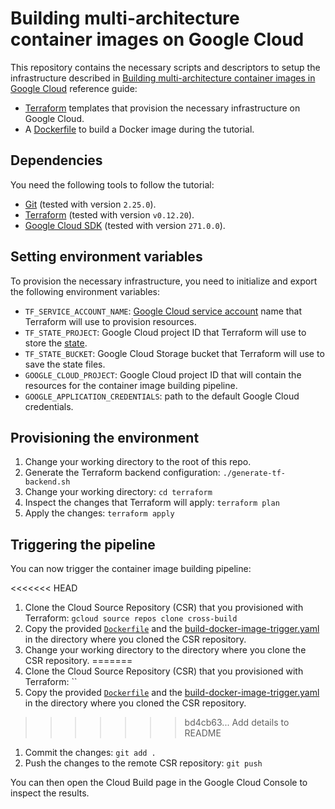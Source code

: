 # Building multi-architecture container images on Google Cloud

This repository contains the necessary scripts and descriptors to setup the
infrastructure described in
[Building multi-architecture container images in Google Cloud](https://cloud.google.com/solutions/)
reference guide:

- [Terraform](https://www.terraform.io/) templates that provision the necessary
    infrastructure on Google Cloud.
- A [Dockerfile](https://docs.docker.com/engine/reference/builder/) to build a
    Docker image during the tutorial.

## Dependencies

You need the following tools to follow the tutorial:

- [Git](https://git-scm.com/) (tested with version `2.25.0`).
- [Terraform](https://www.terraform.io/) (tested with version `v0.12.20`).
- [Google Cloud SDK](https://cloud.google.com/sdk) (tested with version `271.0.0`).

## Setting environment variables

To provision the necessary infrastructure, you need to initialize and export the
following environment variables:

- `TF_SERVICE_ACCOUNT_NAME`: [Google Cloud service account](https://cloud.google.com/iam/docs/understanding-service-accounts)
    name that Terraform will use to provision resources.
- `TF_STATE_PROJECT`: Google Cloud project ID that Terraform will use to store
    the [state](https://www.terraform.io/docs/state/index.html).
- `TF_STATE_BUCKET`: Google Cloud Storage bucket that Terraform will use to save
    the state files.
- `GOOGLE_CLOUD_PROJECT`: Google Cloud project ID that will contain the
    resources for the container image building pipeline.
- `GOOGLE_APPLICATION_CREDENTIALS`: path to the default Google Cloud
    credentials.

## Provisioning the environment

1. Change your working directory to the root of this repo.
1. Generate the Terraform backend configuration: `./generate-tf-backend.sh`
1. Change your working directory: `cd terraform`
1. Inspect the changes that Terraform will apply: `terraform plan`
1. Apply the changes: `terraform apply`

## Triggering the pipeline

You can now trigger the container image building pipeline:

<<<<<<< HEAD
1. Clone the Cloud Source Repository (CSR) that you provisioned with Terraform: `gcloud source repos clone cross-build`
1. Copy the provided [`Dockerfile`](terraform/cloud-build/Dockerfile) and the [build-docker-image-trigger.yaml](terraform/cloud-build/build-docker-image-trigger.yaml) in the directory where you cloned the CSR repository.
1. Change your working directory to the directory where you clone the CSR repository.
=======
1. Clone the Cloud Source Repository (CSR) that you provisioned with Terraform: ``
1. Copy the provided [`Dockerfile`](terraform/cloud-build/Dockerfile) and the
    [build-docker-image-trigger.yaml](terraform/cloud-build/build-docker-image-trigger.yaml)
    in the directory where you cloned the CSR repository.
>>>>>>> bd4cb63... Add details to README
1. Commit the changes: `git add .`
1. Push the changes to the remote CSR repository: `git push`

You can then open the Cloud Build page in the Google Cloud Console to inspect
the results.
